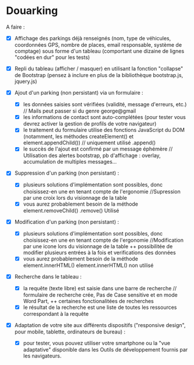 Douarking
====

A faire :

- [x] Affichage des parkings déjà renseignés (nom, type de véhicules, coordonnées GPS, nombre de places, email responsable, système de comptage) sous forme d'un tableau (comportant une dizaine de lignes "codées en dur" pour les tests)

- [x] Repli du tableau (afficher / masquer) en utilisant la fonction "collapse" de Bootstrap (pensez à inclure en plus de la bibliothèque bootstrap.js, jquery.js)

- [x] Ajout d'un parking (non persistant) via un formulaire :
    - [x] les données saisies sont vérifiées (validité, message d'erreurs, etc.) // Mails peut passer si du genre george@gmail
    - [x] les informations de contact sont auto-complétées (pour tester vous devrez activer la gestion de profils de votre navigateur)
    - [x] le traitement du formulaire utilise des fonctions JavaScript du DOM (notamment, les méthodes createElement() et element.appendChild()) // uniquement utilisé .append()
    - [x] le succès de l'ajout est confirmé par un message éphémère // Utilisation des alertes bootstrap, pb d'affichage : overlay, accumulation de multiples messages...
- [x] Suppression d'un parking (non persistant) :
    - [x] plusieurs solutions d'implémentation sont possibles, donc choisissez-en une en tenant compte de l'ergonomie //Supression par une croix lors du visionnage de la table
    - [x] vous aurez probablement besoin de la méthode element.removeChild() .remove() Utilisé
- [x] Modification d'un parking (non persistant) :
    - [x] plusieurs solutions d'implémentation sont possibles, donc choisissez-en une en tenant compte de l'ergonomie //Modification par une icone lors du visionnage de la table ++ possibilitée de modifier plusieurs entrées à la fois et verifications des données
    - [x] vous aurez probablement besoin de la méthode element.innerHTML()  element.innerHTML() non utilisé
- [x] Recherche dans le tableau :
    - [x] la requête (texte libre) est saisie dans une barre de recherche // formulaire de recherche crée, Pas de Case sensitive et en mode Word Part, ++ certaines fonctionalitées de recherches
    - [x] le résultat de la recherche est une liste de toutes les ressources correspondant à la requête
- [x] Adaptation de votre site aux différents dispositifs ("responsive design", pour mobile, tablette, ordinateurs de bureau) :
    - [x] pour tester, vous pouvez utiliser votre smartphone ou la "vue adaptative" disponible dans les Outils de développement fournis par les navigateurs.